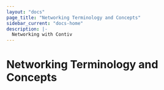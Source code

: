 ```yaml
---
layout: "docs"
page_title: "Networking Terminology and Concepts"
sidebar_current: "docs-home"
description: |-
  Networking with Contiv
---
```


# Networking Terminology and Concepts 
